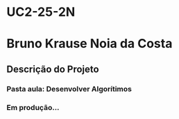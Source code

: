 # UC2-25-2N

<h1>Bruno Krause Noia da Costa</h1>
<h2>Descrição do Projeto</h2>
<h3>Pasta aula: Desenvolver Algorítimos<h3>

<p>Em produção...</p>